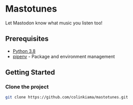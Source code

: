 # Mastotunes
Let Mastodon know what music you listen too!

## Prerequisites
- [Python 3.8](python_link)
- [pipenv](pipenv_link) - Package and environment management

## Getting Started
### Clone the project
```bash
git clone https://github.com/colinkiama/mastotunes.git
```